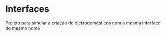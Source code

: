 # Interfaces
Projeto para simular a criação de eletrodomésticos com a mesma interface de mesmo nome
